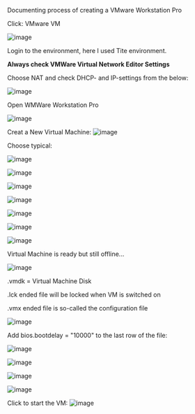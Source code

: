 Documenting process of creating a VMware Workstation Pro 


Click: VMware VM

![image](https://user-images.githubusercontent.com/19546253/233603926-bccefdb7-3a6b-4e2c-8e22-03f69d6a1e50.png)

Login to the environment, here I used Tite environment.

**Always check VMWare Virtual Network Editor Settings**

Choose NAT and check DHCP- and IP-settings from the below:

![image](https://user-images.githubusercontent.com/19546253/233604538-9978b837-f974-4c78-83f3-0de931a1ff35.png)

Open WMWare Workstation Pro 

![image](https://user-images.githubusercontent.com/19546253/233604964-f357e993-c7fa-45b8-88e2-61355a5dd960.png)

Creat a New Virtual Machine:
![image](https://user-images.githubusercontent.com/19546253/233605073-976e2945-ffca-4ba1-9bbf-d1ec6891d0e7.png)


Choose typical:

![image](https://user-images.githubusercontent.com/19546253/233605348-489df61c-1410-4ae1-8168-42ac91da5d6e.png)

![image](https://user-images.githubusercontent.com/19546253/233605489-ca5f2760-693c-413c-8892-9bb8dfb90474.png)


![image](https://user-images.githubusercontent.com/19546253/233605596-4cc17722-7b33-498a-b74d-188fe038704d.png)

![image](https://user-images.githubusercontent.com/19546253/233606913-7c36d960-226f-4583-9bc4-3e8016896f52.png)

![image](https://user-images.githubusercontent.com/19546253/233607003-bc0a57f6-c274-4271-8ddc-2c84d7201ec6.png)

![image](https://user-images.githubusercontent.com/19546253/233607052-a1e5fb1f-accc-41ee-bfd3-3da90781a264.png)

![image](https://user-images.githubusercontent.com/19546253/233607201-63a75c40-ddab-4118-9809-acbcadec6046.png)


Virtual Machine is ready but still offline...

![image](https://user-images.githubusercontent.com/19546253/233608371-158c92e2-3e17-4d7f-9649-e8b550d5eeb0.png)

.vmdk = Virtual Machine Disk 

.lck ended file will be locked when VM is switched on 

.vmx ended file is so-called the configuration file

![image](https://user-images.githubusercontent.com/19546253/233609033-e20bb711-f6d2-4976-a1c4-bbb259e368e1.png)

Add bios.bootdelay = "10000" to the last row of the file:

![image](https://user-images.githubusercontent.com/19546253/233609164-d0dc391d-9869-443d-ad49-78d1a7282e3d.png)


![image](https://user-images.githubusercontent.com/19546253/233609513-8788cb8c-2f4c-4bd5-a02f-d7115192c0d3.png)



![image](https://user-images.githubusercontent.com/19546253/233609679-53ec5c03-9cd6-4ca7-8f05-22d72be58223.png)


![image](https://user-images.githubusercontent.com/19546253/233609914-84a0f241-6f29-4891-8501-7c4333401f49.png)




Click to start the VM:
![image](https://user-images.githubusercontent.com/19546253/233611263-89055c9a-c481-4ac8-90b3-fda3f38c82c2.png)



